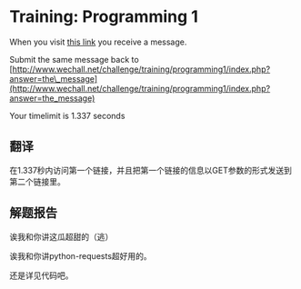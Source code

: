 # Training: Programming 1

When you visit [this link](http://www.wechall.net/challenge/training/programming1/index.php?action=request) you receive a message.

Submit the same message back to [http://www.wechall.net/challenge/training/programming1/index.php?answer=the\_message](http://www.wechall.net/challenge/training/programming1/index.php?answer=the_message)

Your timelimit is 1.337 seconds

## 翻译

在1.337秒内访问第一个链接，并且把第一个链接的信息以GET参数的形式发送到第二个链接里。

## 解题报告

诶我和你讲这瓜超甜的（逃）

诶我和你讲python-requests超好用的。

还是详见代码吧。

